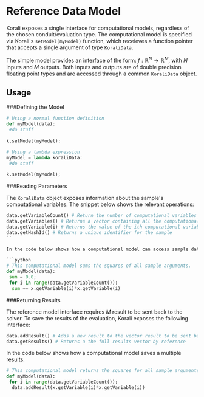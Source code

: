 # Reference Data Model

Korali exposes a single interface for computational models, regardless of the chosen conduit/evaluation type. The computational model is specified via Korali's ```setModel(myModel)``` function, which receieves a function pointer that accepts a single argument of type ```KoraliData```.

The simple model provides an interface of the form: $f:\mathbb{R}^N\rightarrow\mathbb{R}^M$, with *N* inputs and *M* outputs. Both inputs and outputs are of double precision floating point types and are accessed through a common ```KoraliData``` object. 

## Usage

###Defining the Model

```python
# Using a normal function definition
def myModel(data): 
 #do stuff
 
k.setModel(myModel);

# Using a lambda expression
myModel = lambda koraliData: 
 #do stuff
 
k.setModel(myModel);
```

###Reading Parameters 

The ```KoraliData``` object exposes information about the sample's computational variables. The snippet below shows the relevant operations:

```python
data.getVariableCount() # Return the number of computational variables in the sample
data.getVariables() # Returns a vector containing all the computational variables
data.getVariable(i) # Returns the value of the ith computational variable
data.getHashId() # Returns a unique identifier for the sample
``

In the code below shows how a computational model can access sample data:

```python
# This computational model sums the squares of all sample arguments.
def myModel(data):
 sum = 0.0;
 for i in range(data.getVariableCount()):
  sum += x.getVariable(i)*x.getVariable(i)
```

###Returning Results

The reference model interface requires *M* result to be sent back to the solver. To save the results of the evaluation, Korali exposes the following interface:

```python
data.addResult() # Adds a new result to the vector result to be sent back to Korali's engine
data.getResults() # Returns a the full results vector by reference
```

In the code below shows how a computational model saves a multiple results:

```python
# This computational model returns the squares for all sample arguments.
def myModel(data):
 for i in range(data.getVariableCount()):
  data.addResult(x.getVariable(i)*x.getVariable(i))
```